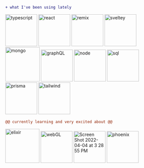 ```diff
+ what I've been using lately
```
<p float="left">
<img width="100" alt="typescript" src="https://user-images.githubusercontent.com/44987246/161546309-0412da10-a1ce-483e-a811-4aabef3749bb.png">
 <img width="100" alt="react" src="https://user-images.githubusercontent.com/44987246/161547861-328f83e6-5e4c-48f7-a78f-db073fad1ca5.jpeg">
  <img width="100" alt="remix" src="https://user-images.githubusercontent.com/44987246/161548091-b7301beb-afc7-4b02-be37-0bb189de28a0.png">
  <img width="100" alt="sveltey" src="https://user-images.githubusercontent.com/44987246/161549583-f6bcc807-da6e-46e9-88d0-4efdfd2b1069.png">
 <img width="108" alt="mongo" src="https://user-images.githubusercontent.com/44987246/161550975-8dec3424-90be-4aa5-a1dc-ea706754d384.png">
  <img width="100" alt="graphQL" src="https://user-images.githubusercontent.com/44987246/161551374-092c36a7-f257-499b-ab2a-e87ed55fc389.png">
  <img width="100" alt="node" src="https://user-images.githubusercontent.com/44987246/161548855-3ffe3b7b-2ea2-407d-9270-a62fb7b351ce.png">
    <img width="100" alt="sql" src="https://user-images.githubusercontent.com/44987246/161551704-5a759b72-ab81-4b77-a2ab-dfeac23f54e1.png">
<img width="100" alt="prisma" src="https://user-images.githubusercontent.com/44987246/161580298-cc11229e-881e-49fd-a2ef-958300358f85.png">
  <img width="100" alt="tailwind" src="https://user-images.githubusercontent.com/44987246/161550062-fe212239-411c-4473-84fe-79dd6bd6b20b.png">
</p>

```diff
@@ currently learning and very excited about @@
```
<p float="left">
  <img width="107" alt="elixir" src="https://user-images.githubusercontent.com/44987246/161553612-57e01ba6-d4ae-47e4-be85-8ce9eb56b4b7.png">
  <img width="100" alt="webGL" src="https://user-images.githubusercontent.com/44987246/161553714-0c38727d-c6a6-4df6-b268-9a808b8a7155.png">
   <img width="100" alt="Screen Shot 2022-04-04 at 3 28 55 PM" src="https://user-images.githubusercontent.com/44987246/161554418-30a3c871-fa2a-401f-9cda-1ef82d783abf.png">
  <img width="100" alt="phoenix" src="https://user-images.githubusercontent.com/44987246/161553948-d65c91e7-6acf-443a-9062-46fa5e99a832.png">

</p>
